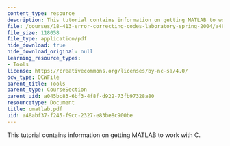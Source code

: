 ```yaml
---
content_type: resource
description: This tutorial contains information on getting MATLAB to work with C.
file: /courses/18-413-error-correcting-codes-laboratory-spring-2004/a48abf37f245f9cc2327e83be8c900be_cmatlab.pdf
file_size: 118058
file_type: application/pdf
hide_download: true
hide_download_original: null
learning_resource_types:
- Tools
license: https://creativecommons.org/licenses/by-nc-sa/4.0/
ocw_type: OCWFile
parent_title: Tools
parent_type: CourseSection
parent_uid: a045bc83-6bf3-4f8f-d922-73fb97328a80
resourcetype: Document
title: cmatlab.pdf
uid: a48abf37-f245-f9cc-2327-e83be8c900be
---
```

This tutorial contains information on getting MATLAB to work with C.